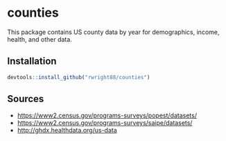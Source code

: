 # counties

This package contains US county data by year for demographics, income, health, and other data.

## Installation

``` r
devtools::install_github("rwright88/counties")
```

## Sources

- https://www2.census.gov/programs-surveys/popest/datasets/
- https://www2.census.gov/programs-surveys/saipe/datasets/
- http://ghdx.healthdata.org/us-data
